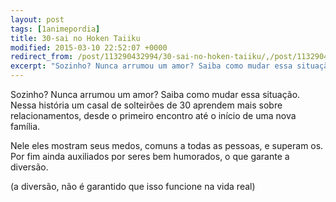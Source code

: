 ```yaml
---
layout: post
tags: [1animepordia]
title: 30-sai no Hoken Taiiku
modified: 2015-03-10 22:52:07 +0000
redirect_from: /post/113290432994/30-sai-no-hoken-taiiku/,/post/113290432994/
excerpt: "Sozinho? Nunca arrumou um amor? Saiba como mudar essa situação com esse anime!"
---
```


Sozinho? Nunca arrumou um amor? Saiba como mudar essa situação. Nessa
história um casal de solteirões de 30 aprendem mais sobre
relacionamentos, desde o primeiro encontro até o início de uma nova
família.

Nele eles mostram seus medos, comuns a todas as pessoas, e superam os.
Por fim ainda auxiliados por seres bem humorados, o que garante a
diversão.

(a diversão, não é garantido que isso funcione na vida real)

